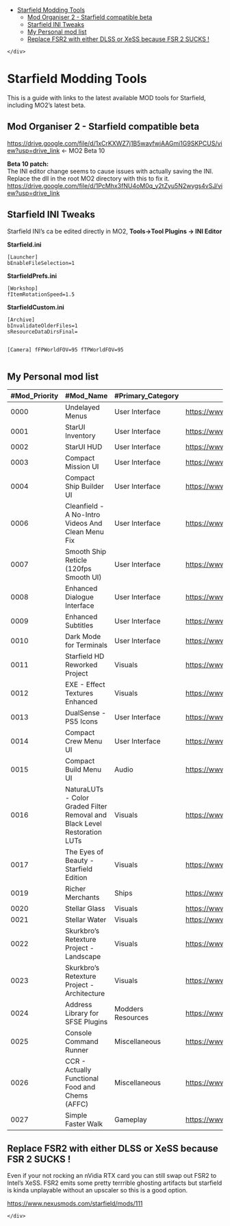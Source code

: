 <!DOCTYPE html>
<html>

<head>
  <meta charset="utf-8">
  <meta name="viewport" content="width=device-width, initial-scale=1.0">
  <title>Starfield Modding</title>
  <link rel="stylesheet" href="https://stackedit.io/style.css" />
  
  <meta property="og:title" content="Starfield Modding Tools">
  <meta property="og:site_name" content="Starfield Modding Tools">
  <meta property="og:url" content="https://moleculefff.github.io/starfield">
  <meta property="og:description" content="Useful stuff">
  <meta property="og:image" content="https://www.cnet.com/a/img/resize/9e0352acca4ea39944790e9ddbee15c4f1e83373/hub/2021/12/20/abea3b75-13fc-4980-9d10-99f4c5d975d7/capsule-616x353.jpg?auto=webp&fit=crop&height=675&width=1200">
  	
  <style>
    @media (prefers-color-scheme: dark) {
      body {
        background-color: #1B1B1B;
        color: #E7E8EB;
      }
      a {
        color: #3387CC;
      }
    }
  </style>
</head>

<body class="stackedit">
  <div class="stackedit__left">
    <div class="stackedit__toc">
      
<ul>
<li><a href="#starfield-modding-tools">Starfield Modding Tools</a>
<ul>
<li><a href="#mod-organiser-2---starfield-compatible-beta">Mod Organiser 2 - Starfield compatible beta</a></li>
<li><a href="#starfield-ini-tweaks">Starfield INI Tweaks</a></li>
<li><a href="#my-personal-mod-list">My Personal mod list</a></li>
<li><a href="#replace-fsr2-with-either-dlss-or-xess-because-fsr-2-sucks-">Replace FSR2 with either DLSS or XeSS because FSR 2 SUCKS !</a></li>
</ul>
</li>
</ul>

    </div>
  </div>
  <div class="stackedit__right">
    <div class="stackedit__html">
      <h1 id="starfield-modding-tools">Starfield Modding Tools</h1>
<p>This is a guide with links to the latest available MOD tools for Starfield, including MO2’s latest beta.</p>
<h2 id="mod-organiser-2---starfield-compatible-beta">Mod Organiser 2 - Starfield compatible beta</h2>
<p><a href="https://drive.google.com/file/d/1xCrKXWZ7j1B5wayfwjAAGmi1G9SKPCUS/view?usp=drive_link">https://drive.google.com/file/d/1xCrKXWZ7j1B5wayfwjAAGmi1G9SKPCUS/view?usp=drive_link</a> &lt;- MO2 Beta 10</p>
<p><strong>Beta 10 patch:</strong><br>
The INI editor change seems to cause issues with actually saving the INI. Replace the dll in the root MO2 directory with this to fix it.<br>
<a href="https://drive.google.com/file/d/1PcMhx3fNU4oM0q_y2tZyu5N2wygs4vSJ/view?usp=drive_link">https://drive.google.com/file/d/1PcMhx3fNU4oM0q_y2tZyu5N2wygs4vSJ/view?usp=drive_link</a></p>
<h2 id="starfield-ini-tweaks">Starfield INI Tweaks</h2>
<p>Starfield INI’s ca be edited directly in MO2, <strong>Tools-&gt;Tool Plugins -&gt; INI Editor</strong></p>
<p><strong>Starfield.ini</strong></p>
<pre><code>[Launcher]
bEnableFileSelection=1
</code></pre>
<p><strong>StarfieldPrefs.ini</strong></p>
<pre><code>[Workshop]
fItemRotationSpeed=1.5
</code></pre>
<p><strong>StarfieldCustom.ini</strong></p>
<pre><code>[Archive]
bInvalidateOlderFiles=1
sResourceDataDirsFinal=

[Camera]
fFPWorldFOV=95
fTPWorldFOV=95
</code></pre>
<h2 id="my-personal-mod-list">My Personal mod list</h2>

<table>
<thead>
<tr>
<th>#Mod_Priority</th>
<th>#Mod_Name</th>
<th>#Primary_Category</th>
<th>#Mod_Nexus_URL</th>
<th>#Mod_Version</th>
</tr>
</thead>
<tbody>
<tr>
<td>0000</td>
<td>Undelayed Menus</td>
<td>User Interface</td>
<td><a href="https://www.nexusmods.com/starfield/mods/404">https://www.nexusmods.com/starfield/mods/404</a></td>
<td>1.0.5.0</td>
</tr>
<tr>
<td>0001</td>
<td>StarUI Inventory</td>
<td>User Interface</td>
<td><a href="https://www.nexusmods.com/starfield/mods/773">https://www.nexusmods.com/starfield/mods/773</a></td>
<td>2.2.0.0</td>
</tr>
<tr>
<td>0002</td>
<td>StarUI HUD</td>
<td>User Interface</td>
<td><a href="https://www.nexusmods.com/starfield/mods/3444">https://www.nexusmods.com/starfield/mods/3444</a></td>
<td>1.0.0.0</td>
</tr>
<tr>
<td>0003</td>
<td>Compact Mission UI</td>
<td>User Interface</td>
<td><a href="https://www.nexusmods.com/starfield/mods/682">https://www.nexusmods.com/starfield/mods/682</a></td>
<td>1.5.0.0</td>
</tr>
<tr>
<td>0004</td>
<td>Compact Ship Builder UI</td>
<td>User Interface</td>
<td><a href="https://www.nexusmods.com/starfield/mods/1170">https://www.nexusmods.com/starfield/mods/1170</a></td>
<td>1.4.0.0</td>
</tr>
<tr>
<td>0006</td>
<td>Cleanfield - A No-Intro Videos And Clean Menu Fix</td>
<td>User Interface</td>
<td><a href="https://www.nexusmods.com/starfield/mods/88">https://www.nexusmods.com/starfield/mods/88</a></td>
<td>1.7.2.0</td>
</tr>
<tr>
<td>0007</td>
<td>Smooth Ship Reticle (120fps Smooth UI)</td>
<td>User Interface</td>
<td><a href="https://www.nexusmods.com/starfield/mods/270">https://www.nexusmods.com/starfield/mods/270</a></td>
<td>1.3.0.0</td>
</tr>
<tr>
<td>0008</td>
<td>Enhanced Dialogue Interface</td>
<td>User Interface</td>
<td><a href="https://www.nexusmods.com/starfield/mods/871">https://www.nexusmods.com/starfield/mods/871</a></td>
<td>2.0.1.0</td>
</tr>
<tr>
<td>0009</td>
<td>Enhanced Subtitles</td>
<td>User Interface</td>
<td><a href="https://www.nexusmods.com/starfield/mods/1914">https://www.nexusmods.com/starfield/mods/1914</a></td>
<td>1.2.0.0</td>
</tr>
<tr>
<td>0010</td>
<td>Dark Mode for Terminals</td>
<td>User Interface</td>
<td><a href="https://www.nexusmods.com/starfield/mods/861">https://www.nexusmods.com/starfield/mods/861</a></td>
<td>1.5.0.0</td>
</tr>
<tr>
<td>0011</td>
<td>Starfield HD Reworked Project</td>
<td>Visuals</td>
<td><a href="https://www.nexusmods.com/starfield/mods/3486">https://www.nexusmods.com/starfield/mods/3486</a></td>
<td>1.0.0.0-fix</td>
</tr>
<tr>
<td>0012</td>
<td>EXE - Effect Textures Enhanced</td>
<td>Visuals</td>
<td><a href="https://www.nexusmods.com/starfield/mods/340">https://www.nexusmods.com/starfield/mods/340</a></td>
<td>0.6.0.0</td>
</tr>
<tr>
<td>0013</td>
<td>DualSense - PS5 Icons</td>
<td>User Interface</td>
<td><a href="https://www.nexusmods.com/starfield/mods/215">https://www.nexusmods.com/starfield/mods/215</a></td>
<td>1.0.0.0</td>
</tr>
<tr>
<td>0014</td>
<td>Compact Crew Menu UI</td>
<td>User Interface</td>
<td><a href="https://www.nexusmods.com/starfield/mods/3014">https://www.nexusmods.com/starfield/mods/3014</a></td>
<td>1.5.0.0</td>
</tr>
<tr>
<td>0015</td>
<td>Compact Build Menu UI</td>
<td>Audio</td>
<td><a href="https://www.nexusmods.com/starfield/mods/3063">https://www.nexusmods.com/starfield/mods/3063</a></td>
<td>1.1.0.0</td>
</tr>
<tr>
<td>0016</td>
<td>NaturaLUTs - Color Graded Filter Removal and Black Level Restoration LUTs</td>
<td>Visuals</td>
<td><a href="https://www.nexusmods.com/starfield/mods/1119">https://www.nexusmods.com/starfield/mods/1119</a></td>
<td>1.1.0.0</td>
</tr>
<tr>
<td>0017</td>
<td>The Eyes of Beauty - Starfield Edition</td>
<td>Visuals</td>
<td><a href="https://www.nexusmods.com/starfield/mods/493">https://www.nexusmods.com/starfield/mods/493</a></td>
<td>1.0.0.0</td>
</tr>
<tr>
<td>0019</td>
<td>Richer Merchants</td>
<td>Ships</td>
<td><a href="https://www.nexusmods.com/starfield/mods/1143">https://www.nexusmods.com/starfield/mods/1143</a></td>
<td>1.2.0.0</td>
</tr>
<tr>
<td>0020</td>
<td>Stellar Glass</td>
<td>Visuals</td>
<td><a href="https://www.nexusmods.com/starfield/mods/2894">https://www.nexusmods.com/starfield/mods/2894</a></td>
<td>1.0.0.0</td>
</tr>
<tr>
<td>0021</td>
<td>Stellar Water</td>
<td>Visuals</td>
<td><a href="https://www.nexusmods.com/starfield/mods/1615">https://www.nexusmods.com/starfield/mods/1615</a></td>
<td>1.0.0.0</td>
</tr>
<tr>
<td>0022</td>
<td>Skurkbro’s Retexture Project - Landscape</td>
<td>Visuals</td>
<td><a href="https://www.nexusmods.com/starfield/mods/2362">https://www.nexusmods.com/starfield/mods/2362</a></td>
<td>1.4.0.0</td>
</tr>
<tr>
<td>0023</td>
<td>Skurkbro’s Retexture Project - Architecture</td>
<td>Visuals</td>
<td><a href="https://www.nexusmods.com/starfield/mods/2362">https://www.nexusmods.com/starfield/mods/2362</a></td>
<td>1.3.0.0</td>
</tr>
<tr>
<td>0024</td>
<td>Address Library for SFSE Plugins</td>
<td>Modders Resources</td>
<td><a href="https://www.nexusmods.com/starfield/mods/3256">https://www.nexusmods.com/starfield/mods/3256</a></td>
<td>2.0.0.0</td>
</tr>
<tr>
<td>0025</td>
<td>Console Command Runner</td>
<td>Miscellaneous</td>
<td><a href="https://www.nexusmods.com/starfield/mods/2740">https://www.nexusmods.com/starfield/mods/2740</a></td>
<td>1.2.0.0</td>
</tr>
<tr>
<td>0026</td>
<td>CCR - Actually Functional Food and Chems (AFFC)</td>
<td>Miscellaneous</td>
<td><a href="https://www.nexusmods.com/starfield/mods/3312">https://www.nexusmods.com/starfield/mods/3312</a></td>
<td>1.0.0.0</td>
</tr>
<tr>
<td>0027</td>
<td>Simple Faster Walk</td>
<td>Gameplay</td>
<td><a href="https://www.nexusmods.com/starfield/mods/1411">https://www.nexusmods.com/starfield/mods/1411</a></td>
<td>1.1.0.0b</td>
</tr>
</tbody>
</table><h2 id="replace-fsr2-with-either-dlss-or-xess-because-fsr-2-sucks-">Replace FSR2 with either DLSS or XeSS because FSR 2 SUCKS !</h2>
<p>Even if your not rocking an nVidia RTX card you can still swap out FSR2 to Intel’s XeSS. FSR2 emits some pretty terrrible ghosting artifacts but starfield is kinda unplayable without an upscaler so this is a good option.</p>
<p><a href="https://www.nexusmods.com/starfield/mods/111">https://www.nexusmods.com/starfield/mods/111</a></p>

    </div>
  </div>
</body>

</html>
